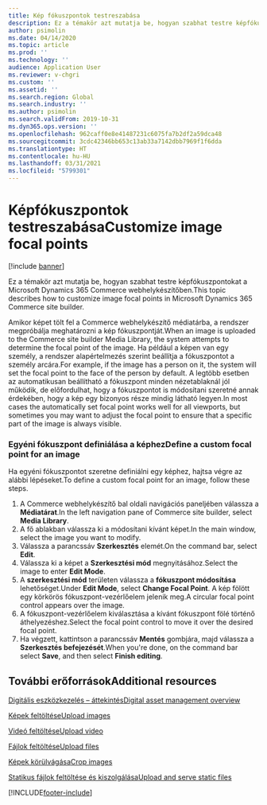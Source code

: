 ```yaml
---
title: Kép fókuszpontok testreszabása
description: Ez a témakör azt mutatja be, hogyan szabhat testre képfókuszpontokat a Microsoft Dynamics 365 Commerce webhelykészítőben.
author: psimolin
ms.date: 04/14/2020
ms.topic: article
ms.prod: ''
ms.technology: ''
audience: Application User
ms.reviewer: v-chgri
ms.custom: ''
ms.assetid: ''
ms.search.region: Global
ms.search.industry: ''
ms.author: psimolin
ms.search.validFrom: 2019-10-31
ms.dyn365.ops.version: ''
ms.openlocfilehash: 962caff0e8e41487231c6075fa7b2df2a59dca48
ms.sourcegitcommit: 3cdc42346bb653c13ab33a7142dbb7969f1f6dda
ms.translationtype: HT
ms.contentlocale: hu-HU
ms.lasthandoff: 03/31/2021
ms.locfileid: "5799301"
---
```

# <a name="customize-image-focal-points"></a><span data-ttu-id="791c4-103">Képfókuszpontok testreszabása</span><span class="sxs-lookup"><span data-stu-id="791c4-103">Customize image focal points</span></span>

[!include [banner](includes/banner.md)]

<span data-ttu-id="791c4-104">Ez a témakör azt mutatja be, hogyan szabhat testre képfókuszpontokat a Microsoft Dynamics 365 Commerce webhelykészítőben.</span><span class="sxs-lookup"><span data-stu-id="791c4-104">This topic describes how to customize image focal points in Microsoft Dynamics 365 Commerce site builder.</span></span>

<span data-ttu-id="791c4-105">Amikor képet tölt fel a Commerce webhelykészítő médiatárba, a rendszer megpróbálja meghatározni a kép fókuszpontját.</span><span class="sxs-lookup"><span data-stu-id="791c4-105">When an image is uploaded to the Commerce site builder Media Library, the system attempts to determine the focal point of the image.</span></span> <span data-ttu-id="791c4-106">Ha például a képen van egy személy, a rendszer alapértelmezés szerint beállítja a fókuszpontot a személy arcára.</span><span class="sxs-lookup"><span data-stu-id="791c4-106">For example, if the image has a person on it, the system will set the focal point to the face of the person by default.</span></span> <span data-ttu-id="791c4-107">A legtöbb esetben az automatikusan beállítható a fókuszpont minden nézetablaknál jól működik, de előfordulhat, hogy a fókuszpontot is módosítani szeretné annak érdekében, hogy a kép egy bizonyos része mindig látható legyen.</span><span class="sxs-lookup"><span data-stu-id="791c4-107">In most cases the automatically set focal point works well for all viewports, but sometimes you may want to adjust the focal point to ensure that a specific part of the image is always visible.</span></span>

### <a name="define-a-custom-focal-point-for-an-image"></a><span data-ttu-id="791c4-108">Egyéni fókuszpont definiálása a képhez</span><span class="sxs-lookup"><span data-stu-id="791c4-108">Define a custom focal point for an image</span></span>

<span data-ttu-id="791c4-109">Ha egyéni fókuszpontot szeretne definiálni egy képhez, hajtsa végre az alábbi lépéseket.</span><span class="sxs-lookup"><span data-stu-id="791c4-109">To define a custom focal point for an image, follow these steps.</span></span>

1. <span data-ttu-id="791c4-110">A Commerce webhelykészítő bal oldali navigációs paneljében válassza a **Médiatárat**.</span><span class="sxs-lookup"><span data-stu-id="791c4-110">In the left navigation pane of Commerce site builder, select **Media Library**.</span></span>
1. <span data-ttu-id="791c4-111">A fő ablakban válassza ki a módosítani kívánt képet.</span><span class="sxs-lookup"><span data-stu-id="791c4-111">In the main window, select the image you want to modify.</span></span>
1. <span data-ttu-id="791c4-112">Válassza a parancssáv **Szerkesztés** elemét.</span><span class="sxs-lookup"><span data-stu-id="791c4-112">On the command bar, select **Edit**.</span></span>
1. <span data-ttu-id="791c4-113">Válassza ki a képet a **Szerkesztési mód** megnyitásához.</span><span class="sxs-lookup"><span data-stu-id="791c4-113">Select the image to enter **Edit Mode**.</span></span>
1. <span data-ttu-id="791c4-114">A **szerkesztési mód** területen válassza a **fókuszpont módosítása** lehetőséget.</span><span class="sxs-lookup"><span data-stu-id="791c4-114">Under **Edit Mode**, select **Change Focal Point**.</span></span> <span data-ttu-id="791c4-115">A kép fölött egy körkörös fókuszpont-vezérlőelem jelenik meg.</span><span class="sxs-lookup"><span data-stu-id="791c4-115">A circular focal point control appears over the image.</span></span>
1. <span data-ttu-id="791c4-116">A fókuszpont-vezérlőelem kiválasztása a kívánt fókuszpont fölé történő áthelyezéshez.</span><span class="sxs-lookup"><span data-stu-id="791c4-116">Select the focal point control to move it over the desired focal point.</span></span>
1. <span data-ttu-id="791c4-117">Ha végzett, kattintson a parancssáv **Mentés** gombjára, majd válassza a **Szerkesztés befejezését**.</span><span class="sxs-lookup"><span data-stu-id="791c4-117">When you're done, on the command bar select **Save**, and then select **Finish editing**.</span></span>

## <a name="additional-resources"></a><span data-ttu-id="791c4-118">További erőforrások</span><span class="sxs-lookup"><span data-stu-id="791c4-118">Additional resources</span></span>

[<span data-ttu-id="791c4-119">Digitális eszközkezelés – áttekintés</span><span class="sxs-lookup"><span data-stu-id="791c4-119">Digital asset management overview</span></span>](dam-overview.md)

[<span data-ttu-id="791c4-120">Képek feltöltése</span><span class="sxs-lookup"><span data-stu-id="791c4-120">Upload images</span></span>](dam-upload-images.md)

[<span data-ttu-id="791c4-121">Videó feltöltése</span><span class="sxs-lookup"><span data-stu-id="791c4-121">Upload video</span></span>](dam-upload-video.md)

[<span data-ttu-id="791c4-122">Fájlok feltöltése</span><span class="sxs-lookup"><span data-stu-id="791c4-122">Upload files</span></span>](dam-upload-files.md)

[<span data-ttu-id="791c4-123">Képek körülvágása</span><span class="sxs-lookup"><span data-stu-id="791c4-123">Crop images</span></span>](dam-crop-images.md)

[<span data-ttu-id="791c4-124">Statikus fájlok feltöltése és kiszolgálása</span><span class="sxs-lookup"><span data-stu-id="791c4-124">Upload and serve static files</span></span>](upload-serve-static-files.md)


[!INCLUDE[footer-include](../includes/footer-banner.md)]
